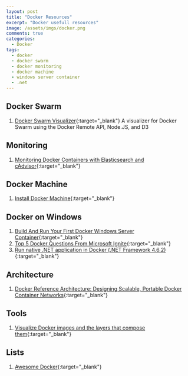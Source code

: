 ```yaml
---
layout: post
title: "Docker Resources"
excerpt: "Docker usefull resources"
image: /assets/imgs/docker.png
comments: true
categories:
  - Docker
tags: 
  - docker
  - docker swarm
  - docker monitoring
  - docker machine
  - windows server container
  - .net
---
```


## Docker Swarm
1. [Docker Swarm Visualizer](https://github.com/ManoMarks/docker-swarm-visualizer){:target="_blank"} A visualizer for Docker Swarm using the Docker Remote API, Node.JS, and D3

## Monitoring
1. [Monitoring Docker Containers with Elasticsearch and cAdvisor](https://blog.codeship.com/monitoring-docker-containers-with-elasticsearch-and-cadvisor/){:target="_blank"}

## Docker Machine
1. [Install Docker Machine](https://docs.docker.com/machine/install-machine/){:target="_blank"}

## Docker on Windows
1. [Build And Run Your First Docker Windows Server Container](https://blog.docker.com/2016/09/build-your-first-docker-windows-server-container/){:target="_blank"}
2. [Top 5 Docker Questions From Microsoft Ignite](https://blog.docker.com/2016/10/docker-on-windows/){:target="_blank"}
3. [Run native .NET application in Docker (.NET Framework 4.6.2)](http://vunvulearadu.blogspot.gr/2016/10/run-native-net-application-in-docker.html){:target="_blank"}

## Architecture
1. [Docker Reference Architecture: Designing Scalable, Portable Docker Container Networks](https://success.docker.com/Datacenter/Apply/Docker_Reference_Architecture%3A_Designing_Scalable%2C_Portable_Docker_Container_Networks){:target="_blank"}

## Tools
1. [Visualize Docker images and the layers that compose them](https://imagelayers.io/){:target="_blank"}

## Lists
1. [Awesome Docker](https://github.com/veggiemonk/awesome-docker){:target="_blank"}

